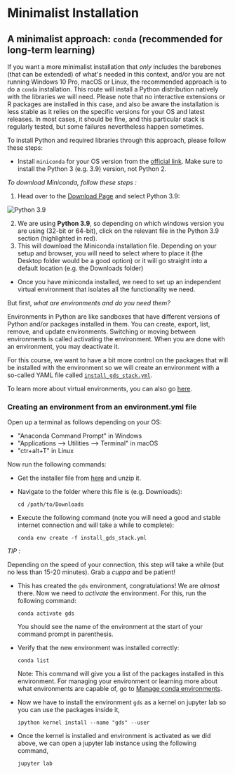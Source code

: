 # Minimalist Installation

## A minimalist approach: `conda` (recommended for long-term learning)

If you want a more minimalist installation that *only* includes the barebones (that can be extended) of what's needed in this context, and/or you are not running Windows 10 Pro, macOS or Linux, the recommended approach is to do a `conda` installation. This route will install a Python distribution natively with the libraries we will need. Please note that no interactive extensions or R packages are installed in this case, and also be aware the installation is less stable as it relies on the specific versions for your OS and latest releases. In most cases, it should be fine, and this particular stack is regularly tested, but some failures nevertheless happen sometimes.

To install Python and required libraries through this approach, please follow these steps:

- Install `miniconda` for your OS version from the [official link](https://docs.conda.io/en/latest/miniconda.html). Make sure to install the Python 3 (e.g. 3.9) version, not Python 2.


*To download Miniconda, follow these steps :*

1. Head over to the [Download Page](https://docs.conda.io/en/latest/miniconda.html) and select Python 3.9:

![Python 3.9](figs/chp4/Picture10.png)


2. We are using **Python 3.9**, so depending on which windows version you are using (32-bit or 64-bit), click on the relevant file in the Python 3.9 section (highlighted in red).
3. This will download the Miniconda installation file. Depending on your setup and browser, you will need to select where to place it (the Desktop folder would be a good option) or it will go straight into a default location (e.g. the Downloads folder)



- Once you have miniconda installed, we need to set up an independent virtual environment that isolates all the functionality we need.

But first, *what are environments and do you need them?*

Environments in Python are like sandboxes that have different versions of Python and/or packages installed in them. You can create, export, list, remove, and update environments. Switching or moving between environments is called activating the environment. When you are done with an environment, you may deactivate it.

For this course, we want to have a bit more control on the packages that will be installed with the environment so we will create an environment with a so-called YAML file called [`install_gds_stack.yml`](../../resources/install_gds_stack.zip).

To learn more about virtual environments, you can also go [here](environment.md).

### Creating an environment from an environment.yml file

Open up a terminal as follows depending on your OS:
* "Anaconda Command Prompt" in Windows
* "Applications --> Utilities --> Terminal" in macOS
* "ctr+alt+T" in Linux


Now run the following commands:

- Get the installer file from [here](../../resources/install_gds_stack.zip) and unzip it.
- Navigate to the folder where this file is (e.g. Downloads):

    ```shell
    cd /path/to/Downloads
    ```

- Execute the following command (note you will need a good and stable internet connection and will take a while to complete):

    ```shell
    conda env create -f install_gds_stack.yml
    ```

*TIP :*

Depending on the speed of your connection, this step will take a while (but no less than 15-20 minutes). Grab a *cuppa* and be patient!


- This has created the `gds` environment, congratulations! We are _almost_ there. Now we need to _activate_ the environment. For this, run the following command:

    ```shell
    conda activate gds
    ```

    You should see the name of the environment at the start of your command prompt in parenthesis.

- Verify that the new environment was installed correctly:

    ```shell
    conda list
    ```

    Note: This command will give you a list of the packages installed in this environment. For managing your environment or learning more about what environments are capable of, go to [Manage conda environments](https://docs.conda.io/projects/conda/en/latest/user-guide/tasks/manage-environments.html).

- Now we have to install the environment `gds` as a kernel on jupyter lab so you can use the packages inside it,

    ```shell
    ipython kernel install --name "gds" --user
    ```

- Once the kernel is installed and environment is activated as we did above, we can open a jupyter lab instance using the following command,

    ```shell
    jupyter lab
    ```
